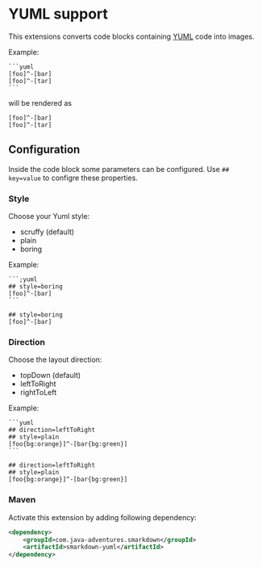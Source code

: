 # YUML support


This extensions converts code blocks containing [YUML](http://yuml.me)
code into images.


Example:

	```yuml
	[foo]^-[bar]
	[foo]^-[tar]
	```

will be rendered as

```yuml
[foo]^-[bar]
[foo]^-[tar]
```


## Configuration

Inside the code block some parameters can be configured. Use ``## key=value`` to configre these properties.


### Style

Choose your Yuml style:

- scruffy (default)
- plain
- boring


Example:

	```;yuml
	## style=boring
	[foo]^-[bar]
	```

```yuml
## style=boring
[foo]^-[bar]
```


### Direction

Choose the layout direction:

- topDown (default)
- leftToRight
- rightToLeft


Example:

	```yuml
	## direction=leftToRight
	## style=plain
	[foo{bg:orange}]^-[bar{bg:green}]
	```

```yuml
## direction=leftToRight
## style=plain
[foo{bg:orange}]^-[bar{bg:green}]
```


### Maven

Activate this extension by adding following dependency:

```xml
<dependency>
    <groupId>com.java-adventures.smarkdown</groupId>
    <artifactId>smarkdown-yuml</artifactId>
</dependency>
```
